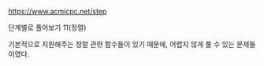 https://www.acmicpc.net/step

단계별로 풀어보기 11(정렬)

기본적으로 지원해주는 정렬 관련 함수들이 있기 때문에, 어렵지 않게 풀 수 있는 문제들이였다.